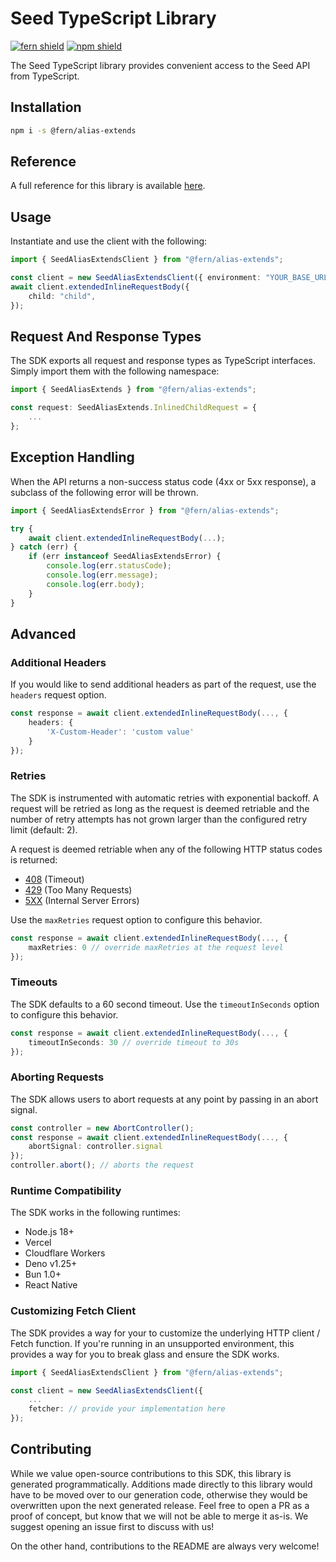 # Seed TypeScript Library

[![fern shield](https://img.shields.io/badge/%F0%9F%8C%BF-Built%20with%20Fern-brightgreen)](https://buildwithfern.com?utm_source=github&utm_medium=github&utm_campaign=readme&utm_source=Seed%2FTypeScript)
[![npm shield](https://img.shields.io/npm/v/@fern/alias-extends)](https://www.npmjs.com/package/@fern/alias-extends)

The Seed TypeScript library provides convenient access to the Seed API from TypeScript.

## Installation

```sh
npm i -s @fern/alias-extends
```

## Reference

A full reference for this library is available [here](./reference.md).

## Usage

Instantiate and use the client with the following:

```typescript
import { SeedAliasExtendsClient } from "@fern/alias-extends";

const client = new SeedAliasExtendsClient({ environment: "YOUR_BASE_URL" });
await client.extendedInlineRequestBody({
    child: "child",
});
```

## Request And Response Types

The SDK exports all request and response types as TypeScript interfaces. Simply import them with the
following namespace:

```typescript
import { SeedAliasExtends } from "@fern/alias-extends";

const request: SeedAliasExtends.InlinedChildRequest = {
    ...
};
```

## Exception Handling

When the API returns a non-success status code (4xx or 5xx response), a subclass of the following error
will be thrown.

```typescript
import { SeedAliasExtendsError } from "@fern/alias-extends";

try {
    await client.extendedInlineRequestBody(...);
} catch (err) {
    if (err instanceof SeedAliasExtendsError) {
        console.log(err.statusCode);
        console.log(err.message);
        console.log(err.body);
    }
}
```

## Advanced

### Additional Headers

If you would like to send additional headers as part of the request, use the `headers` request option.

```typescript
const response = await client.extendedInlineRequestBody(..., {
    headers: {
        'X-Custom-Header': 'custom value'
    }
});
```

### Retries

The SDK is instrumented with automatic retries with exponential backoff. A request will be retried as long
as the request is deemed retriable and the number of retry attempts has not grown larger than the configured
retry limit (default: 2).

A request is deemed retriable when any of the following HTTP status codes is returned:

-   [408](https://developer.mozilla.org/en-US/docs/Web/HTTP/Status/408) (Timeout)
-   [429](https://developer.mozilla.org/en-US/docs/Web/HTTP/Status/429) (Too Many Requests)
-   [5XX](https://developer.mozilla.org/en-US/docs/Web/HTTP/Status/500) (Internal Server Errors)

Use the `maxRetries` request option to configure this behavior.

```typescript
const response = await client.extendedInlineRequestBody(..., {
    maxRetries: 0 // override maxRetries at the request level
});
```

### Timeouts

The SDK defaults to a 60 second timeout. Use the `timeoutInSeconds` option to configure this behavior.

```typescript
const response = await client.extendedInlineRequestBody(..., {
    timeoutInSeconds: 30 // override timeout to 30s
});
```

### Aborting Requests

The SDK allows users to abort requests at any point by passing in an abort signal.

```typescript
const controller = new AbortController();
const response = await client.extendedInlineRequestBody(..., {
    abortSignal: controller.signal
});
controller.abort(); // aborts the request
```

### Runtime Compatibility

The SDK works in the following runtimes:

-   Node.js 18+
-   Vercel
-   Cloudflare Workers
-   Deno v1.25+
-   Bun 1.0+
-   React Native

### Customizing Fetch Client

The SDK provides a way for your to customize the underlying HTTP client / Fetch function. If you're running in an
unsupported environment, this provides a way for you to break glass and ensure the SDK works.

```typescript
import { SeedAliasExtendsClient } from "@fern/alias-extends";

const client = new SeedAliasExtendsClient({
    ...
    fetcher: // provide your implementation here
});
```

## Contributing

While we value open-source contributions to this SDK, this library is generated programmatically.
Additions made directly to this library would have to be moved over to our generation code,
otherwise they would be overwritten upon the next generated release. Feel free to open a PR as
a proof of concept, but know that we will not be able to merge it as-is. We suggest opening
an issue first to discuss with us!

On the other hand, contributions to the README are always very welcome!
